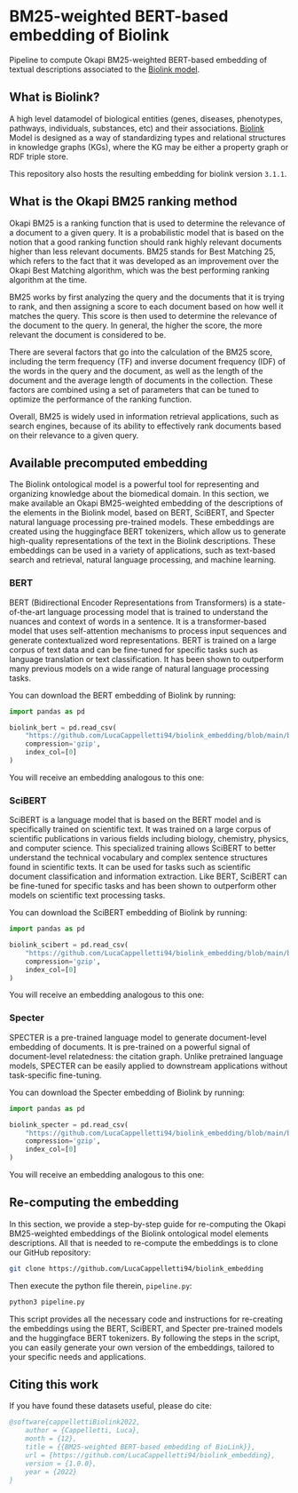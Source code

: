 # BM25-weighted BERT-based embedding of Biolink
Pipeline to compute Okapi BM25-weighted BERT-based embedding of textual descriptions associated to the [Biolink model](https://biolink.github.io/biolink-model/).

## What is Biolink?
A high level datamodel of biological entities (genes, diseases, phenotypes, pathways, individuals, substances, etc) and their associations. [Biolink](https://biolink.github.io/biolink-model/) Model is designed as a way of standardizing types and relational structures in knowledge graphs (KGs), where the KG may be either a property graph or RDF triple store.

This repository also hosts the resulting embedding for biolink version `3.1.1`.

## What is the Okapi BM25 ranking method
Okapi BM25 is a ranking function that is used to determine the relevance of a document to a given query. It is a probabilistic model that is based on the notion that a good ranking function should rank highly relevant documents higher than less relevant documents. BM25 stands for Best Matching 25, which refers to the fact that it was developed as an improvement over the Okapi Best Matching algorithm, which was the best performing ranking algorithm at the time.

BM25 works by first analyzing the query and the documents that it is trying to rank, and then assigning a score to each document based on how well it matches the query. This score is then used to determine the relevance of the document to the query. In general, the higher the score, the more relevant the document is considered to be.

There are several factors that go into the calculation of the BM25 score, including the term frequency (TF) and inverse document frequency (IDF) of the words in the query and the document, as well as the length of the document and the average length of documents in the collection. These factors are combined using a set of parameters that can be tuned to optimize the performance of the ranking function.

Overall, BM25 is widely used in information retrieval applications, such as search engines, because of its ability to effectively rank documents based on their relevance to a given query.

## Available precomputed embedding
The Biolink ontological model is a powerful tool for representing and organizing knowledge about the biomedical domain. In this section, we make available an Okapi BM25-weighted embedding of the descriptions of the elements in the Biolink model, based on BERT, SciBERT, and Specter natural language processing pre-trained models. These embeddings are created using the huggingface BERT tokenizers, which allow us to generate high-quality representations of the text in the Biolink descriptions. These embeddings can be used in a variety of applications, such as text-based search and retrieval, natural language processing, and machine learning.

### BERT
BERT (Bidirectional Encoder Representations from Transformers) is a state-of-the-art language processing model that is trained to understand the nuances and context of words in a sentence. It is a transformer-based model that uses self-attention mechanisms to process input sequences and generate contextualized word representations. BERT is trained on a large corpus of text data and can be fine-tuned for specific tasks such as language translation or text classification. It has been shown to outperform many previous models on a wide range of natural language processing tasks.

You can download the BERT embedding of Biolink by running:

```python
import pandas as pd

biolink_bert = pd.read_csv(
    "https://github.com/LucaCappelletti94/biolink_embedding/blob/main/biolink_3.1.1_bert_base_uncased.csv.gz?raw=true",
    compression='gzip',
    index_col=[0]
)
```

You will receive an embedding analogous to this one:



### SciBERT
SciBERT is a language model that is based on the BERT model and is specifically trained on scientific text. It was trained on a large corpus of scientific publications in various fields including biology, chemistry, physics, and computer science. This specialized training allows SciBERT to better understand the technical vocabulary and complex sentence structures found in scientific texts. It can be used for tasks such as scientific document classification and information extraction. Like BERT, SciBERT can be fine-tuned for specific tasks and has been shown to outperform other models on scientific text processing tasks.

You can download the SciBERT embedding of Biolink by running:

```python
import pandas as pd

biolink_scibert = pd.read_csv(
    "https://github.com/LucaCappelletti94/biolink_embedding/blob/main/biolink_3.1.1_allenai_scibert_scivocab_uncased.csv.gz?raw=true",
    compression='gzip',
    index_col=[0]
)
```

You will receive an embedding analogous to this one:


### Specter
SPECTER is a pre-trained language model to generate document-level embedding of documents. It is pre-trained on a powerful signal of document-level relatedness: the citation graph. Unlike pretrained language models, SPECTER can be easily applied to downstream applications without task-specific fine-tuning.

You can download the Specter embedding of Biolink by running:

```python
import pandas as pd

biolink_specter = pd.read_csv(
    "https://github.com/LucaCappelletti94/biolink_embedding/blob/main/biolink_3.1.1_allenai_specter.csv.gz?raw=true",
    compression='gzip',
    index_col=[0]
)
```

You will receive an embedding analogous to this one:


## Re-computing the embedding
In this section, we provide a step-by-step guide for re-computing the Okapi BM25-weighted embeddings of the Biolink ontological model elements descriptions. All that is needed to re-compute the embeddings is to clone our GitHub repository:

```bash
git clone https://github.com/LucaCappelletti94/biolink_embedding
```

Then execute the python file therein, `pipeline.py`:

```bash
python3 pipeline.py
```

This script provides all the necessary code and instructions for re-creating the embeddings using the BERT, SciBERT, and Specter pre-trained models and the huggingface BERT tokenizers. By following the steps in the script, you can easily generate your own version of the embeddings, tailored to your specific needs and applications.

## Citing this work
If you have found these datasets useful, please do cite:

```bib
@software{cappellettiBiolink2022,
    author = {Cappelletti, Luca},
    month = {12},
    title = {{BM25-weighted BERT-based embedding of BioLink}},
    url = {https://github.com/LucaCappelletti94/biolink_embedding},
    version = {1.0.0},
    year = {2022}
}
```